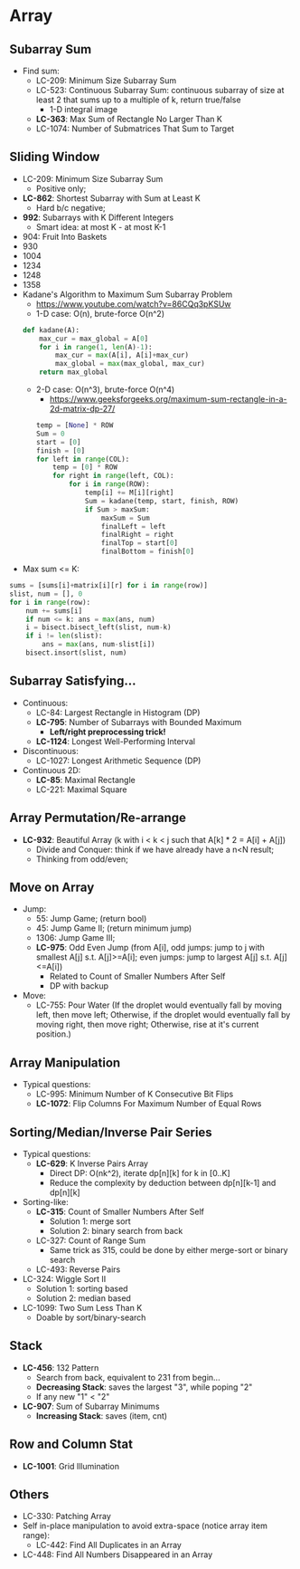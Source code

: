 # Array

## Subarray Sum
- Find sum:
	- LC-209: Minimum Size Subarray Sum
	- LC-523: Continuous Subarray Sum: continuous subarray of size at least 2 that sums up to a multiple of k, return true/false
		- 1-D integral image
	- **LC-363**: Max Sum of Rectangle No Larger Than K
	- LC-1074: Number of Submatrices That Sum to Target

## Sliding Window
- LC-209: Minimum Size Subarray Sum
	- Positive only;
- **LC-862**: Shortest Subarray with Sum at Least K
	- Hard b/c negative;
- **992**: Subarrays with K Different Integers
	- Smart idea: at most K - at most K-1
- 904: Fruit Into Baskets
- 930
- 1004
- 1234
- 1248
- 1358
- Kadane's Algorithm to Maximum Sum Subarray Problem
	- https://www.youtube.com/watch?v=86CQq3pKSUw
	- 1-D case: O(n), brute-force O(n^2)
	```python
	def kadane(A):
	    max_cur = max_global = A[0]
	    for i in range(1, len(A)-1):
	        max_cur = max(A[i], A[i]+max_cur)
	        max_global = max(max_global, max_cur)
        return max_global
	```
	- 2-D case: O(n^3), brute-force O(n^4)
		- https://www.geeksforgeeks.org/maximum-sum-rectangle-in-a-2d-matrix-dp-27/
		```python
	    temp = [None] * ROW 
	    Sum = 0
	    start = [0] 
	    finish = [0]  
		for left in range(COL):
		    temp = [0] * ROW 
        	for right in range(left, COL):
            	for i in range(ROW): 
                	temp[i] += M[i][right]  
                    Sum = kadane(temp, start, finish, ROW)    
            		if Sum > maxSum: 
                		maxSum = Sum
                		finalLeft = left  
                		finalRight = right  
                		finalTop = start[0]  
                		finalBottom = finish[0]
		```
- Max sum <= K:
```python
sums = [sums[i]+matrix[i][r] for i in range(row)]
slist, num = [], 0
for i in range(row):
    num += sums[i]
    if num <= k: ans = max(ans, num)
    i = bisect.bisect_left(slist, num-k)
    if i != len(slist):
        ans = max(ans, num-slist[i])
    bisect.insort(slist, num)
```

## Subarray Satisfying...
- Continuous:
	- LC-84: Largest Rectangle in Histogram (DP)
	- **LC-795**: Number of Subarrays with Bounded Maximum
		- **Left/right preprocessing trick!**
	- **LC-1124**: Longest Well-Performing Interval
- Discontinuous:
	- LC-1027: Longest Arithmetic Sequence (DP)
- Continuous 2D:
	- **LC-85**: Maximal Rectangle
	- LC-221: Maximal Square

## Array Permutation/Re-arrange
- **LC-932**: Beautiful Array (k with i < k < j such that A[k] * 2 = A[i] + A[j])
	- Divide and Conquer: think if we have already have a n<N result;
	- Thinking from odd/even;

## Move on Array
- Jump:
	- 55: Jump Game; (return bool)
	- 45: Jump Game II; (return minimum jump)
	- 1306: Jump Game III;
	- **LC-975**: Odd Even Jump (from A[i], odd jumps: jump to j with smallest A[j] s.t. A[j]>=A[i]; even jumps: jump to largest A[j] s.t. A[j]<=A[i])
		- Related to Count of Smaller Numbers After Self
		- DP with backup
- Move:
	- LC-755: Pour Water (If the droplet would eventually fall by moving left, then move left; Otherwise, if the droplet would eventually fall by moving right, then move right; Otherwise, rise at it's current position.)

## Array Manipulation
- Typical questions:
	- LC-995: Minimum Number of K Consecutive Bit Flips
	- **LC-1072**: Flip Columns For Maximum Number of Equal Rows

## Sorting/Median/Inverse Pair Series
- Typical questions:
	- **LC-629**: K Inverse Pairs Array
		- Direct DP: O(nk^2), iterate dp[n][k] for k in [0..K]
		- Reduce the complexity by deduction between dp[n][k-1] and dp[n][k]
- Sorting-like:
	- **LC-315**: Count of Smaller Numbers After Self
		- Solution 1: merge sort
		- Solution 2: binary search from back
	- LC-327: Count of Range Sum
		- Same trick as 315, could be done by either merge-sort or binary search
	- LC-493: Reverse Pairs
- LC-324: Wiggle Sort II
	- Solution 1: sorting based
	- Solution 2: median based
- LC-1099: Two Sum Less Than K
	- Doable by sort/binary-search

## Stack
- **LC-456**: 132 Pattern
	- Search from back, equivalent to 231 from begin...
	- **Decreasing Stack**: saves the largest "3", while poping "2"
	- If any new "1" < "2"
- **LC-907**: Sum of Subarray Minimums
	- **Increasing Stack**: saves (item, cnt)

## Row and Column Stat
- **LC-1001**: Grid Illumination

## Others
- LC-330: Patching Array
- Self in-place manipulation to avoid extra-space (notice array item range):
	- LC-442: Find All Duplicates in an Array
- LC-448: Find All Numbers Disappeared in an Array
